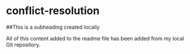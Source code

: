 # conflict-resolution

##This is a subheading created locally

All of this content added to the readme file has been added from my local Git repository.